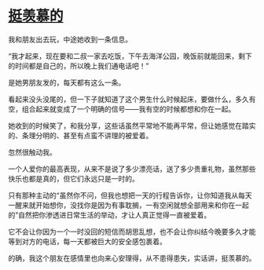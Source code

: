 # [挺羡慕的](https://github.com/miss-shiyi/miss-shiyi/issues/11)

我和朋友出去玩，中途她收到一条信息。

“我才起来，现在要和二叔一家去吃饭，下午去海洋公园，晚饭前就能回来，剩下的时间都是自己的，所以晚上我们通电话吧！”

是她男朋友发的，每天都有这么一条。

看起来没头没尾的，但一下子就知道了这个男生什么时候起床，要做什么，多久有空，组合起来就变成了一个明确的信号——我有空的时候都想和你在一起。

她收到的时候笑了，和我分享，这些话虽然平常地不能再平常，但让她感觉在踏实的、条理分明的、甚至有点蛮不讲理的被爱着。

忽然很触动我。

一个人爱你的最高表现，从来不是说了多少漂亮话，送了多少贵重礼物，虽然那些快乐也都是真的，但它们永远只是一时的。

只有那种主动的“虽然你不问，但我也想把一天的行程告诉你，让你知道我从每天一醒来就开始想你，没找你是因为有事耽搁，一有空闲就想全部用来和你在一起的”自然把你渗透进日常生活的举动，才让人真正觉得一直被爱着。

它不会让你因为一个一时没回的短信而胡思乱想，也不会让你纠结今晚要多久才能等到对方的电话，每一天都被巨大的安全感包裹着。

的确，我这个朋友在感情里也向来心安理得，从不患得患失，实话讲，挺羡慕的。